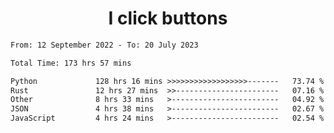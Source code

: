 <h1 align="center">
I click buttons
</h1>

<!--START_SECTION:waka-->

```txt
From: 12 September 2022 - To: 20 July 2023

Total Time: 173 hrs 57 mins

Python             128 hrs 16 mins >>>>>>>>>>>>>>>>>>-------   73.74 %
Rust               12 hrs 27 mins  >>-----------------------   07.16 %
Other              8 hrs 33 mins   >------------------------   04.92 %
JSON               4 hrs 38 mins   >------------------------   02.67 %
JavaScript         4 hrs 24 mins   >------------------------   02.54 %
```

<!--END_SECTION:waka-->
